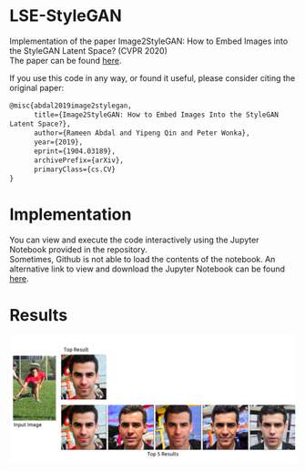# LSE-StyleGAN
Implementation of the paper Image2StyleGAN: How to Embed Images into the StyleGAN Latent Space? (CVPR 2020) <br>
The paper can be found <a href="https://openaccess.thecvf.com/content_ICCV_2019/papers/Abdal_Image2StyleGAN_How_to_Embed_Images_Into_the_StyleGAN_Latent_Space_ICCV_2019_paper.pdf">here</a>.

If you use this code in any way, or found it useful, please consider citing the original paper:
```
@misc{abdal2019image2stylegan,
      title={Image2StyleGAN: How to Embed Images Into the StyleGAN Latent Space?}, 
      author={Rameen Abdal and Yipeng Qin and Peter Wonka},
      year={2019},
      eprint={1904.03189},
      archivePrefix={arXiv},
      primaryClass={cs.CV}
}
```
# Implementation
You can view and execute the code interactively using the Jupyter Notebook provided in the repository. <br>
Sometimes, Github is not able to load the contents of the notebook. An alternative link to view and download the Jupyter Notebook can be found  <a href="https://nbviewer.jupyter.org/github/rajatsahay/LSE-StyleGAN/blob/master/LSE-StyleGAN.ipynb">here</a>. <br>

# Results
![Results](https://github.com/rajatsahay/LSE-StyleGAN/blob/master/assets/results.png)
